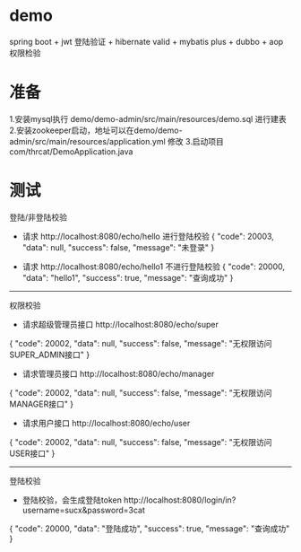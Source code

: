 # demo

spring boot + jwt 登陆验证 + hibernate valid + mybatis plus + dubbo + aop 权限检验 


# 准备
1.安装mysql执行 demo/demo-admin/src/main/resources/demo.sql 进行建表
2.安装zookeeper启动，地址可以在demo/demo-admin/src/main/resources/application.yml 修改
3.启动项目 com/thrcat/DemoApplication.java


# 测试

登陆/非登陆校验
- 请求 http://localhost:8080/echo/hello 进行登陆校验
{
"code": 20003,
"data": null,
"success": false,
"message": "未登录"
}

- 请求 http://localhost:8080/echo/hello1 不进行登陆校验
{
"code": 20000,
"data": "hello1",
"success": true,
"message": "查询成功"
}

---
权限校验
- 请求超级管理员接口 http://localhost:8080/echo/super

{
"code": 20002,
"data": null,
"success": false,
"message": "无权限访问SUPER_ADMIN接口"
}

- 请求管理员接口 http://localhost:8080/echo/manager

{
"code": 20002,
"data": null,
"success": false,
"message": "无权限访问MANAGER接口"
}
- 请求用户接口 http://localhost:8080/echo/user

{
"code": 20002,
"data": null,
"success": false,
"message": "无权限访问USER接口"
}

---
登陆校验
- 登陆校验，会生成登陆token
http://localhost:8080/login/in?username=sucx&password=3cat

{
"code": 20000,
"data": "登陆成功",
"success": true,
"message": "查询成功"
}

